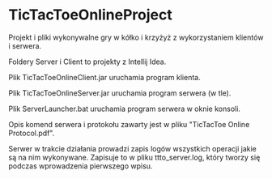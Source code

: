 # TicTacToeOnlineProject
Projekt i pliki wykonywalne gry w kółko i krzyżyż z wykorzystaniem klientów i serwera.

Foldery Server i Client to projekty z Intellij Idea.

Plik TicTacToeOnlineClient.jar uruchamia program klienta.

Plik TicTacToeOnlineServer.jar uruchamia program serwera (w tle).

Plik ServerLauncher.bat uruchamia program serwera w oknie konsoli.

Opis komend serwera i protokołu zawarty jest w pliku "TicTacToe Online Protocol.pdf".

Serwer w trakcie działania prowadzi zapis logów wszystkich operacji jakie są na nim wykonywane. Zapisuje to w pliku ttto_server.log, który tworzy się podczas wprowadzenia pierwszego wpisu.
